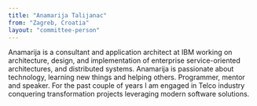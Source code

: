 ```yaml
---
title: "Anamarija Talijanac"
from: "Zagreb, Croatia"
layout: "committee-person"
---
```


Anamarija is a consultant and application architect at IBM working on architecture, design, and implementation of enterprise service-oriented architectures, and distributed systems. Anamarija is passionate about technology, learning new things and helping others. Programmer, mentor  and speaker. For the past couple of years I am engaged in Telco industry conquering transformation projects leveraging modern software solutions.